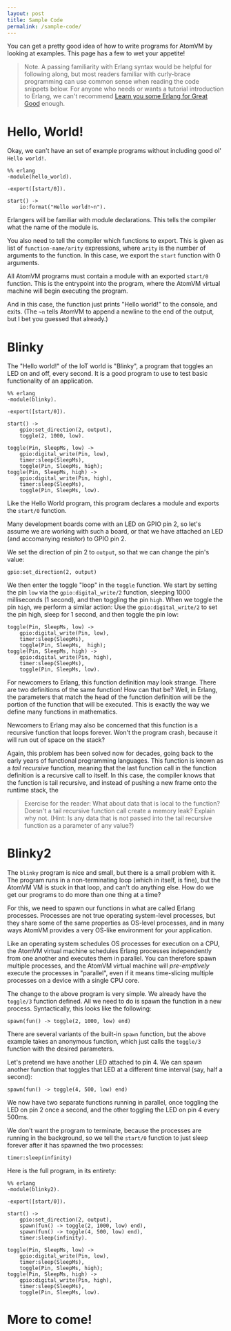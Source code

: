 ```yaml
---
layout: post
title: Sample Code
permalink: /sample-code/
---
```


You can get a pretty good idea of how to write programs for AtomVM by looking at examples.  This page has a few to wet your appetite!

> Note. A passing familiarity with Erlang syntax would be helpful for following along, but most readers familiar with curly-brace programming can use common sense when reading the code snippets below.  For anyone who needs or wants a tutorial introduction to Erlang, we can't recommend [Learn you some Erlang for Great Good](https://learnyousomeerlang.com) enough.

# Hello, World!

Okay, we can't have an set of example programs without including good ol' `Hello world!`.

    %% erlang
    -module(hello_world).

    -export([start/0]).

    start() ->
        io:format("Hello world!~n").

Erlangers will be familiar with module declarations.  This tells the compiler what the name of the module is.

You also need to tell the compiler which functions to export.  This is given as list of `function-name/arity` expressions, where `arity` is the number of arguments to the function.  In this case, we export the `start` function with 0 arguments.

All AtomVM programs must contain a module with an exported `start/0` function.  This is the entrypoint into the program, where the AtomVM virtual machine will begin executing the program.

And in this case, the function just prints "Hello world!" to the console, and exits.  (The `~n` tells AtomVM to append a newline to the end of the output, but I bet you guessed that already.)

# Blinky

The "Hello world!" of the IoT world is "Blinky", a program that toggles an LED on and off, every second.  It is a good program to use to test basic functionality of an application.

    %% erlang
    -module(blinky).

    -export([start/0]).

    start() ->
        gpio:set_direction(2, output),
        toggle(2, 1000, low).

    toggle(Pin, SleepMs, low) ->
        gpio:digital_write(Pin, low),
        timer:sleep(SleepMs),
        toggle(Pin, SleepMs, high);
    toggle(Pin, SleepMs, high) ->
        gpio:digital_write(Pin, high),
        timer:sleep(SleepMs),
        toggle(Pin, SleepMs, low).

Like the Hello World program, this program declares a module and exports the `start/0` function.

Many development boards come with an LED on GPIO pin 2, so let's assume we are working with such a board, or that we have attached an LED (and accomanying resistor) to GPIO pin 2.

We set the direction of pin 2 to `output`, so that we can change the pin's value:

    gpio:set_direction(2, output)

We then enter the toggle "loop" in the `toggle` function.  We start by setting the pin `low` via the `gpio:digital_write/2` function, sleeping 1000 milliseconds (1 second), and then toggling the pin `high`.  When we toggle the pin `high`, we perform a similar action: Use the `gpio:digital_write/2` to set the pin high, sleep for 1 second, and then toggle the pin low:

    toggle(Pin, SleepMs, low) ->
        gpio:digital_write(Pin, low),
        timer:sleep(SleepMs),
        toggle(Pin, SleepMs,  high);
    toggle(Pin, SleepMs, high) ->
        gpio:digital_write(Pin, high),
        timer:sleep(SleepMs),
        toggle(Pin, SleepMs, low).

For newcomers to Erlang, this function definition may look strange.  There are two definitions of the same function!  How can that be?  Well, in Erlang, the parameters that match the head of the function definition will be the portion of the function that will be executed.  This is exactly the way we define many functions in mathematics.

Newcomers to Erlang may also be concerned that this function is a recursive function that loops forever.  Won't the program crash, because it will run out of space on the stack?

Again, this problem has been solved now for decades, going back to the early years of functional programming languages.  This function is known as a _tail recursive_ function, meaning that the last function call in the function definition is a recursive call to itself.  In this case, the compiler knows that the function is tail recursive, and instead of pushing a new frame onto the runtime stack, the

> Exercise for the reader: What about data that is local to the function?  Doesn't a tail recursive function call create a memory leak?  Explain why not.  (Hint: Is any data that is not passed into the tail recursive function as a parameter of any value?)

# Blinky2

The `blinky` program is nice and small, but there is a small problem with it.  The program runs in a non-terminating loop (which in itself, is fine), but the AtomVM VM is stuck in that loop, and can't do anything else.  How do we get our programs to do more than one thing at a time?

For this, we need to spawn our functions in what are called Erlang processes.  Processes are not true operating system-level processes, but they share some of the same properties as OS-level processes, and in many ways AtomVM provides a very OS-like environment for your application.

Like an operating system schedules OS processes for execution on a CPU, the AtomVM virtual machine schedules Erlang processes independently from one another and executes them in parallel.  You can therefore spawn multiple processes, and the AtomVM virtual machine will _pre-emptively_ execute the processes in "parallel", even if it means time-slicing multiple processes on a device with a single CPU core.

The change to the above program is very simple.  We already have the `toggle/3` function defined.  All we need to do is spawn the function in a new process.  Syntactically, this looks like the following:

    spawn(fun() -> toggle(2, 1000, low) end)

There are several variants of the built-in `spawn` function, but the above example takes an anonymous function, which just calls the `toggle/3` function with the desired parameters.

Let's pretend we have another LED attached to pin 4.  We can spawn another function that toggles that LED at a different time interval (say, half a second):

    spawn(fun() -> toggle(4, 500, low) end)

We now have two separate functions running in parallel, once toggling the LED on pin 2 once a second, and the other toggling the LED on pin 4 every 500ms.

We don't want the program to terminate, because the processes are running in the background, so we tell the `start/0` function to just sleep forever after it has spawned the two processes:

    timer:sleep(infinity)

Here is the full program, in its entirety:

    %% erlang
    -module(blinky2).

    -export([start/0]).

    start() ->
        gpio:set_direction(2, output),
        spawn(fun() -> toggle(2, 1000, low) end),
        spawn(fun() -> toggle(4, 500, low) end),
        timer:sleep(infinity).

    toggle(Pin, SleepMs, low) ->
        gpio:digital_write(Pin, low),
        timer:sleep(SleepMs),
        toggle(Pin, SleepMs, high);
    toggle(Pin, SleepMs, high) ->
        gpio:digital_write(Pin, high),
        timer:sleep(SleepMs),
        toggle(Pin, SleepMs, low).





# More to come!
